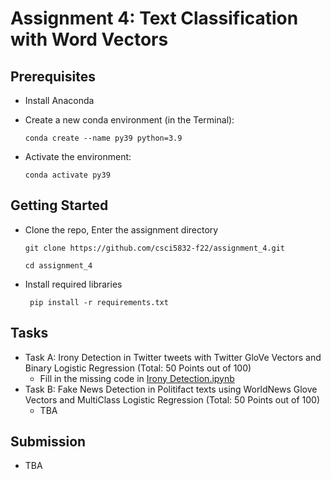 # Assignment 4: Text Classification with Word Vectors

## Prerequisites

 - Install Anaconda

 - Create a new conda environment (in the Terminal):

    `conda create --name py39 python=3.9`
    
 - Activate the environment:

     `conda activate py39`

## Getting Started

  - Clone the repo, Enter the assignment directory
     
      ` git clone https://github.com/csci5832-f22/assignment_4.git `
      
      ` cd assignment_4 `
        
  - Install required libraries

     ` pip install -r requirements.txt`

## Tasks

  - Task A: Irony Detection in Twitter tweets with Twitter GloVe Vectors and Binary Logistic Regression (Total: 50 Points out of 100)
     - Fill in the missing code in [Irony Detection.ipynb](Part&#32;A&#32;-&#32;Irony&#32;Detection.ipynb)
  - Task B: Fake News Detection in Politifact texts using WorldNews Glove Vectors and MultiClass Logistic Regression (Total: 50 Points out of 100)
     - TBA
     
## Submission

   - TBA
